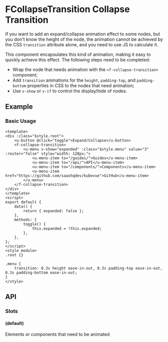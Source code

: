 <!-- This README.md is automatically generated based on api.yaml and docs/*.md for easy reference on GitHub and NPM. If you need to modify it, please view the source file -->

# FCollapseTransition Collapse Transition

If you want to add an expand/collapse animation effect to some nodes, but you don't know the height of the node, the animation cannot be achieved by the CSS `transition` attribute alone, and you need to use JS to calculate it.

This component encapsulates this kind of animation, making it easy to quickly achieve this effect. The following steps need to be completed:

- Wrap the node that needs animation with the `<f-collapse-transition>` component;
- Add `transition` animations for the `height`, `padding-top`, and `padding-bottom` properties in CSS to the nodes that need animation;
- Use `v-show` or `v-if` to control the display/hide of nodes.

## Example
### Basic Usage

``` vue
<template>
<div :class="$style.root">
    <u-button @click="toggle">Expand/Collapse</u-button>
    <f-collapse-transition>
        <u-menu v-show="expanded" :class="$style.menu" value="3" :router="false" style="width: 128px;">
            <u-menu-item to="/guides/">Guides</u-menu-item>
            <u-menu-item to="/api/">API</u-menu-item>
            <u-menu-item to="/components/">Components</u-menu-item>
            <u-menu-item href="https://github.com/saashqdev/kubevue">GitHub</u-menu-item>
        </u-menu>
    </f-collapse-transition>
</div>
</template>
<script>
export default {
    data() {
        return { expanded: false };
    },
    methods: {
        toggle() {
            this.expanded = !this.expanded;
        },
    },
};
</script>
<style module>
.root {}

.menu {
    transition: 0.3s height ease-in-out, 0.3s padding-top ease-in-out, 0.3s padding-bottom ease-in-out;
}
</style>
```

## API
### Slots

#### (default)

Elements or components that need to be animated